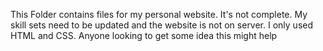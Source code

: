 This Folder contains files for my personal website.
It's not complete. My skill sets need to be updated and the website is not on server.
I only used HTML and CSS. Anyone looking to get some idea this might help
